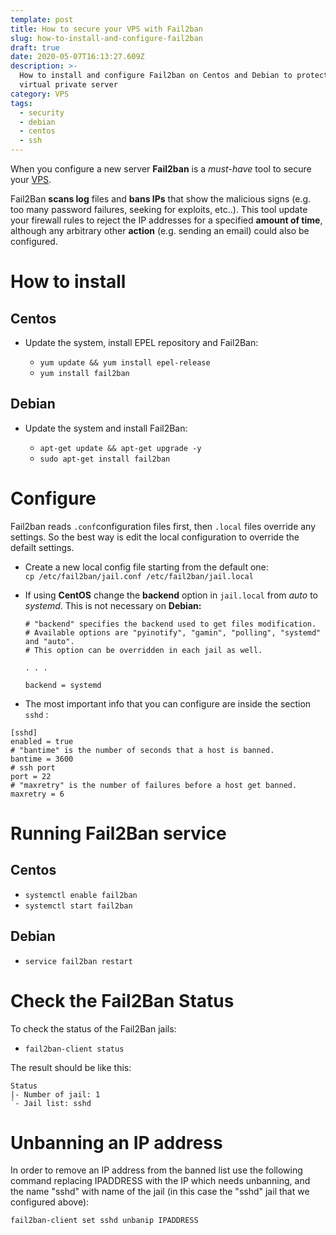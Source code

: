 ```yaml
---
template: post
title: How to secure your VPS with Fail2ban
slug: how-to-install-and-configure-fail2ban
draft: true
date: 2020-05-07T16:13:27.609Z
description: >-
  How to install and configure Fail2ban on Centos and Debian to protect your
  virtual private server
category: VPS
tags:
  - security
  - debian
  - centos
  - ssh
---
```

When you configure a new server **Fail2ban** is a *must*-*have* tool to secure your [VPS](https://marcomelilli.com/category/vps/). 

Fail2Ban **scans log** files and **bans IPs** that show the malicious signs (e.g. too many password failures, seeking for exploits, etc..). This tool update your firewall rules to reject the IP addresses for a specified **amount of time**, although any arbitrary other **action** (e.g. sending an email) could also be configured.

# **How to install**

## Centos

* Update the system, install EPEL repository and Fail2Ban:

  * `yum update && yum install epel-release`
  * `yum install fail2ban`

## Debian

* Update the system and install Fail2Ban: 

  * `apt-get update && apt-get upgrade -y`
  * `sudo apt-get install fail2ban`

# Configure

Fail2ban reads `.conf`configuration files first, then `.local` files override any settings. So the best way is edit the local configuration to override the defailt settings.

* Create a new local config file starting from the default one:\
  `cp /etc/fail2ban/jail.conf /etc/fail2ban/jail.local`
* If using **CentOS** change the **backend** option in `jail.local` from *auto* to *systemd*. This is not necessary on **Debian:**

  ```gitconfig
  # "backend" specifies the backend used to get files modification.
  # Available options are "pyinotify", "gamin", "polling", "systemd" and "auto".
  # This option can be overridden in each jail as well.

  . . .

  backend = systemd
  ```
* The most important info that you can configure are inside the section `sshd` :

```gitconfig
[sshd] 
enabled = true
# "bantime" is the number of seconds that a host is banned.
bantime = 3600
# ssh port
port = 22
# "maxretry" is the number of failures before a host get banned.
maxretry = 6
```

# Running Fail2Ban service

## Centos

* `systemctl enable fail2ban`
* `systemctl start fail2ban`

## Debian

* `service fail2ban restart`

# Check the Fail2Ban Status

To check the status of the Fail2Ban jails:

* `fail2ban-client status`

The result should be like this:

```
Status
|- Number of jail: 1
`- Jail list: sshd
```

# Unbanning an IP address

In order to remove an IP address from the banned list use the following command replacing IPADDRESS with the IP which needs unbanning, and the name "sshd" with name of the jail (in this case the "sshd" jail that we configured above):

`fail2ban-client set sshd unbanip IPADDRESS`